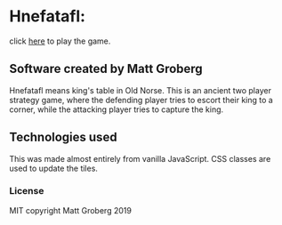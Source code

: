 # Hnefatafl:
click <a href="https://grobergm.github.io/hnefatafl">here</a> to play the game.
## Software created by Matt Groberg

Hnefatafl means king's table in Old Norse. This is an ancient two player strategy game, where the defending player tries to escort their king to a corner, while the attacking player tries to capture the king.

## Technologies used
This was made almost entirely from vanilla JavaScript. CSS classes are used to update the tiles.

### License
MIT copyright Matt Groberg 2019
